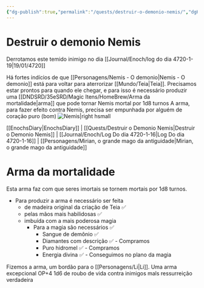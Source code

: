 ```yaml
---
{"dg-publish":true,"permalink":"/quests/destruir-o-demonio-nemis/","dgHomeLink":true,"dgPassFrontmatter":false}
---
```


# Destruir o demonio Nemis
Derrotamos este temido inimigo no dia [[Journal/Enoch/log do dia 4720-1-19|19/01/4720]]

Há fortes indícios de que [[Personagens/Nemis - O demonio|Nemis - O demonio]] está para voltar para aterrorizar [[Mundo/Teia|Teia]].
Precisamos estar prontos para quando ele chegar, e para isso é necessário produzir uma [[DNDSRD/35eSRD/Magic Itens/HomeBrew/Arma da mortalidade|arma]] que pode tornar Nemis mortal por 1d8 turnos
A arma, para fazer efeito contra Nemis, precisa ser empunhada por alguém de coração puro (bom)
![Nemis|right hsmall](https://i.imgur.com/bHqjm8A.jpg)



<div class="transclusion internal-embed is-loaded"><div class="markdown-embed">

<div class="markdown-embed-title">



</div>


[[EnochsDiary|EnochsDiary]] | [[Quests/Destruir o Demonio Nemis|Destruir o Demonio Nemis]] | [[Journal/Enoch/Log Do dia 4720-1-16|Log Do dia 4720-1-16]] | [[Personagens/Mirian, o grande mago da antiguidade|Mirian, o grande mago da antiguidade]]
# Arma da mortalidade
Esta arma faz com que seres imortais se tornem mortais por 1d8 turnos.

- Para produzir a arma é necessário ser feita
	- de madeira original da criação de Teia ✅️ 
	-  pelas mãos mais habilidosas ✅️ 
	- imbuída com a mais poderosa magia 
		- Para a magia são necessários ✅️ 
			- Sangue de demônio ✅️ 
			- Diamantes com descrição ✅️ - Compramos
			- Puro hidromel ✅️ - Compramos
			- Energia divina ✅️ - Conseguimos no plano da magia

Fizemos a arma, um bordão para o [[Personagens/Li|Li]].
Uma arma excepcional OP+4
1d6 de roubo de vida contra inimigos mals
ressurreição verdadeira

</div></div>

